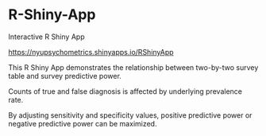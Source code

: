 # R-Shiny-App
Interactive R Shiny App

https://nyupsychometrics.shinyapps.io/RShinyApp

This R Shiny App demonstrates the relationship between two-by-two survey table and survey predictive power. 

Counts of true and false diagnosis is affected by underlying prevalence rate. 

By adjusting sensitivity and specificity values, positive predictive power or negative predictive power can be maximized. 
